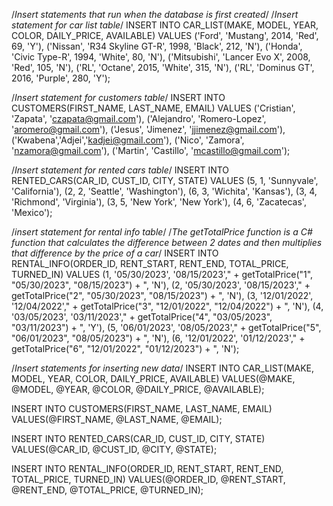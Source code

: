 /*Insert statements that run when the database is first created*/
/*Insert statement for car list table*/
INSERT INTO CAR_LIST(MAKE, MODEL, YEAR, COLOR, DAILY_PRICE, AVAILABLE)
  VALUES ('Ford', 'Mustang', 2014, 'Red', 69, 'Y'),
         ('Nissan', 'R34 Skyline GT-R', 1998, 'Black', 212, 'N'),
         ('Honda', 'Civic Type-R', 1994, 'White', 80, 'N'),
         ('Mitsubishi', 'Lancer Evo X', 2008, 'Red', 105, 'N'),
         ('RL', 'Octane', 2015, 'White', 315, 'N'),
         ('RL', 'Dominus GT', 2016, 'Purple', 280, 'Y');
         

/*Insert statement for customers table*/
INSERT INTO CUSTOMERS(FIRST_NAME, LAST_NAME, EMAIL)
  VALUES ('Cristian', 'Zapata', 'czapata@gmail.com'),
         ('Alejandro', 'Romero-Lopez', 'aromero@gmail.com'),
         ('Jesus', 'Jimenez', 'jjimenez@gmail.com'),
         ('Kwabena','Adjei','kadjei@gmail.com'),
         ('Nico', 'Zamora', 'nzamora@gmail.com'),
         ('Martin', 'Castillo', 'mcastillo@gmail.com');
         

/*Insert statement for rented cars table*/
INSERT INTO RENTED_CARS(CAR_ID, CUST_ID, CITY, STATE)
  VALUES (5, 1, 'Sunnyvale', 'California'),
         (2, 2, 'Seattle', 'Washington'),
         (6, 3, 'Wichita', 'Kansas'),
         (3, 4, 'Richmond', 'Virginia'),
         (3, 5, 'New York', 'New York'),
         (4, 6, 'Zacatecas', 'Mexico');
         
/*insert statement for rental info table*/
/*The getTotalPrice function is a C# function that calculates the difference between 2 dates and then multiplies that difference by the price of a car*/
INSERT INTO RENTAL_INFO(ORDER_ID, RENT_START, RENT_END, TOTAL_PRICE, TURNED_IN)
  VALUES (1, '05/30/2023', '08/15/2023'," + getTotalPrice("1", "05/30/2023", "08/15/2023") + ", 'N'),
         (2, '05/30/2023', '08/15/2023'," + getTotalPrice("2", "05/30/2023", "08/15/2023") + ", 'N'),
         (3, '12/01/2022', '12/04/2022'," + getTotalPrice("3", "12/01/2022", "12/04/2022") + ", 'N'),
         (4, '03/05/2023', '03/11/2023'," + getTotalPrice("4", "03/05/2023", "03/11/2023") + ", 'Y'),
         (5, '06/01/2023', '08/05/2023'," + getTotalPrice("5", "06/01/2023", "08/05/2023") + ", 'N'),
         (6, '12/01/2022', '01/12/2023'," + getTotalPrice("6", "12/01/2022", "01/12/2023") + ", 'N');
         
         
         

/*Insert statements for inserting new data*/
INSERT INTO CAR_LIST(MAKE, MODEL, YEAR, COLOR, DAILY_PRICE, AVAILABLE)
VALUES(@MAKE, @MODEL, @YEAR, @COLOR, @DAILY_PRICE, @AVAILABLE);

INSERT INTO CUSTOMERS(FIRST_NAME, LAST_NAME, EMAIL)
VALUES(@FIRST_NAME, @LAST_NAME, @EMAIL);

INSERT INTO RENTED_CARS(CAR_ID, CUST_ID, CITY, STATE)
VALUES(@CAR_ID, @CUST_ID, @CITY, @STATE);

INSERT INTO RENTAL_INFO(ORDER_ID, RENT_START, RENT_END, TOTAL_PRICE, TURNED_IN)
VALUES(@ORDER_ID, @RENT_START, @RENT_END, @TOTAL_PRICE, @TURNED_IN);

